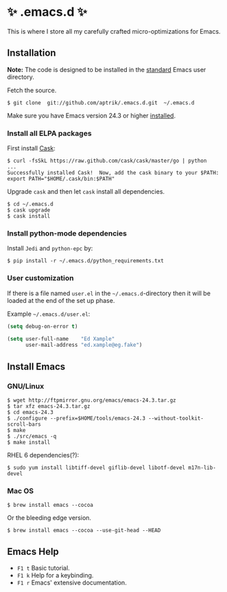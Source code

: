 # :sparkles: .emacs.d :sparkles:

This is where I store all my carefully crafted micro-optimizations for
Emacs.


## Installation

**Note:** The code is designed to be installed in the
[standard](http://www.emacswiki.org/emacs/DotEmacsDotD) Emacs user
directory.

Fetch the source.

    $ git clone  git://github.com/aptrik/.emacs.d.git  ~/.emacs.d

Make sure you have Emacs version 24.3 or higher [installed](#install-emacs).


### Install all ELPA packages

First install [Cask](http://cask.github.io/):

    $ curl -fsSkL https://raw.github.com/cask/cask/master/go | python
    ...
    Successfully installed Cask!  Now, add the cask binary to your $PATH:
    export PATH="$HOME/.cask/bin:$PATH"

Upgrade `cask` and then let `cask` install all dependencies.

    $ cd ~/.emacs.d
    $ cask upgrade
    $ cask install


### Install python-mode dependencies

Install `Jedi` and `python-epc` by:

    $ pip install -r ~/.emacs.d/python_requirements.txt


### User customization

If there is a file named `user.el` in the `~/.emacs.d`-directory then it
will be loaded at the end of the set up phase.

Example `~/.emacs.d/user.el`:

```lisp
(setq debug-on-error t)

(setq user-full-name    "Ed Xample"
      user-mail-address "ed.xample@eg.fake")
```


## Install Emacs

### GNU/Linux

    $ wget http://ftpmirror.gnu.org/emacs/emacs-24.3.tar.gz
    $ tar xfz emacs-24.3.tar.gz
    $ cd emacs-24.3
    $ ./configure --prefix=$HOME/tools/emacs-24.3 --without-toolkit-scroll-bars
    $ make
    $ ./src/emacs -q
    $ make install

RHEL 6 dependencies(?):

    $ sudo yum install libtiff-devel giflib-devel libotf-devel m17n-lib-devel


### Mac OS

    $ brew install emacs --cocoa

Or the bleeding edge version.

    $ brew install emacs --cocoa --use-git-head --HEAD


## Emacs Help

* `F1 t`  Basic tutorial.
* `F1 k`  Help for a keybinding.
* `F1 r`  Emacs' extensive documentation.
